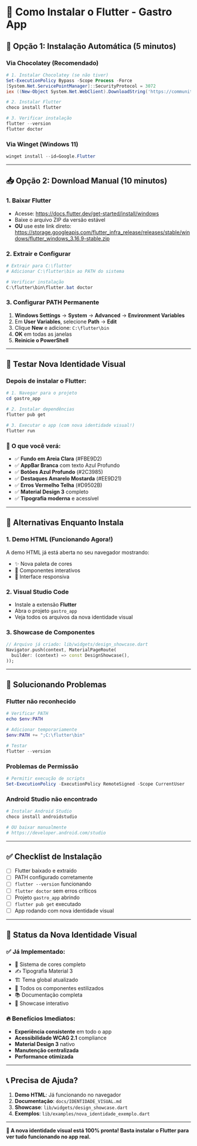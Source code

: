 # 🚀 Como Instalar o Flutter - Gastro App

## 📱 **Opção 1: Instalação Automática (5 minutos)**

### Via Chocolatey (Recomendado)
```powershell
# 1. Instalar Chocolatey (se não tiver)
Set-ExecutionPolicy Bypass -Scope Process -Force
[System.Net.ServicePointManager]::SecurityProtocol = 3072
iex ((New-Object System.Net.WebClient).DownloadString('https://community.chocolatey.org/install.ps1'))

# 2. Instalar Flutter
choco install flutter

# 3. Verificar instalação
flutter --version
flutter doctor
```

### Via Winget (Windows 11)
```powershell
winget install --id=Google.Flutter
```

---

## 📥 **Opção 2: Download Manual (10 minutos)**

### 1. Baixar Flutter
- Acesse: https://docs.flutter.dev/get-started/install/windows
- Baixe o arquivo ZIP da versão estável
- **OU** use este link direto: https://storage.googleapis.com/flutter_infra_release/releases/stable/windows/flutter_windows_3.16.9-stable.zip

### 2. Extrair e Configurar
```powershell
# Extrair para C:\flutter
# Adicionar C:\flutter\bin ao PATH do sistema

# Verificar instalação
C:\flutter\bin\flutter.bat doctor
```

### 3. Configurar PATH Permanente
1. **Windows Settings** → **System** → **Advanced** → **Environment Variables**
2. Em **User Variables**, selecione **Path** → **Edit**
3. Clique **New** e adicione: `C:\flutter\bin`
4. **OK** em todas as janelas
5. **Reinicie o PowerShell**

---

## 🎨 **Testar Nova Identidade Visual**

### Depois de instalar o Flutter:

```powershell
# 1. Navegar para o projeto
cd gastro_app

# 2. Instalar dependências
flutter pub get

# 3. Executar o app (com nova identidade visual!)
flutter run
```

### 🌟 **O que você verá:**
- ✅ **Fundo em Areia Clara** (#FBE9D2)
- ✅ **AppBar Branca** com texto Azul Profundo
- ✅ **Botões Azul Profundo** (#2C3985)
- ✅ **Destaques Amarelo Mostarda** (#EE9D21)
- ✅ **Erros Vermelho Telha** (#D9502B)
- ✅ **Material Design 3** completo
- ✅ **Tipografia moderna** e acessível

---

## 🎯 **Alternativas Enquanto Instala**

### 1. Demo HTML (Funcionando Agora!)
A demo HTML já está aberta no seu navegador mostrando:
- ✨ Nova paleta de cores
- 🎨 Componentes interativos
- 📱 Interface responsiva

### 2. Visual Studio Code
- Instale a extensão **Flutter**
- Abra o projeto `gastro_app`
- Veja todos os arquivos da nova identidade visual

### 3. Showcase de Componentes
```dart
// Arquivo já criado: lib/widgets/design_showcase.dart
Navigator.push(context, MaterialPageRoute(
  builder: (context) => const DesignShowcase(),
));
```

---

## 🐛 **Solucionando Problemas**

### Flutter não reconhecido
```powershell
# Verificar PATH
echo $env:PATH

# Adicionar temporariamente
$env:PATH += ";C:\flutter\bin"

# Testar
flutter --version
```

### Problemas de Permissão
```powershell
# Permitir execução de scripts
Set-ExecutionPolicy -ExecutionPolicy RemoteSigned -Scope CurrentUser
```

### Android Studio não encontrado
```powershell
# Instalar Android Studio
choco install androidstudio

# OU baixar manualmente
# https://developer.android.com/studio
```

---

## ✅ **Checklist de Instalação**

- [ ] Flutter baixado e extraído
- [ ] PATH configurado corretamente  
- [ ] `flutter --version` funcionando
- [ ] `flutter doctor` sem erros críticos
- [ ] Projeto `gastro_app` abrindo
- [ ] `flutter pub get` executado
- [ ] App rodando com nova identidade visual

---

## 🎉 **Status da Nova Identidade Visual**

### ✅ **Já Implementado:**
- 🎨 Sistema de cores completo
- ✍️ Tipografia Material 3
- 🏗️ Tema global atualizado
- 📱 Todos os componentes estilizados
- 📚 Documentação completa
- 🧪 Showcase interativo

### 🔥 **Benefícios Imediatos:**
- **Experiência consistente** em todo o app
- **Acessibilidade WCAG 2.1** compliance
- **Material Design 3** nativo
- **Manutenção centralizada** 
- **Performance otimizada**

---

## 📞 **Precisa de Ajuda?**

1. **Demo HTML**: Já funcionando no navegador
2. **Documentação**: `docs/IDENTIDADE_VISUAL.md`
3. **Showcase**: `lib/widgets/design_showcase.dart`
4. **Exemplos**: `lib/examples/nova_identidade_exemplo.dart`

---

**🚀 A nova identidade visual está 100% pronta! Basta instalar o Flutter para ver tudo funcionando no app real.** 